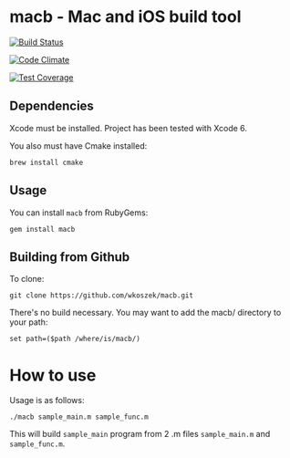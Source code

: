 # macb - Mac and iOS build tool


[![Build Status](https://travis-ci.org/wkoszek/macb.svg?branch=master)](https://travis-ci.org/wkoszek/macb)

[![Code Climate](https://codeclimate.com/github/wkoszek/macb/badges/gpa.svg)](https://codeclimate.com/github/wkoszek/macb)

[![Test Coverage](https://codeclimate.com/github/wkoszek/macb/badges/coverage.svg)](https://codeclimate.com/github/wkoszek/macb/coverage)

## Dependencies

Xcode must be installed. Project has been tested with Xcode 6.

You also must have Cmake installed:

	brew install cmake

## Usage

You can install `macb` from RubyGems:

	gem install macb

## Building from Github

To clone:

	git clone https://github.com/wkoszek/macb.git

There's no build necessary. You may want to add the macb/ directory to your path:

	set path=($path /where/is/macb/)

# How to use

Usage is as follows:

	./macb sample_main.m sample_func.m

This will build ``sample_main`` program from 2 .m files ``sample_main.m`` and
``sample_func.m``.
